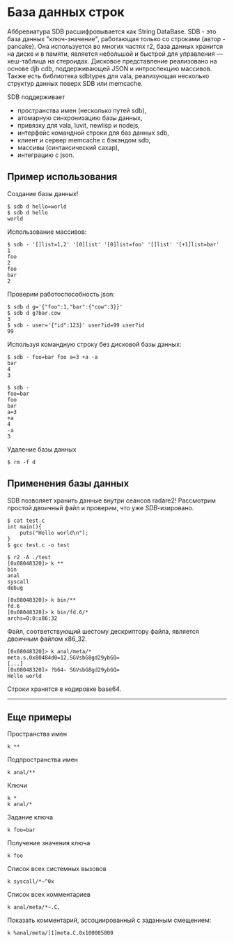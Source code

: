 # База данных строк

Аббревиатура SDB расшифровывается как String DataBase. SDB - это база данных "ключ-значение", работающая только со строками  (автор - pancake). Она используется во многих частях r2, база данных хранится на диске и в памяти, является небольшой и быстрой для управления — хеш-таблица на стероидах. Дисковое представление реализовано на основе djb cdb, поддерживающей JSON и интроспекцию массивов. Также есть библиотека sdbtypes для  vala, реализующая несколько структур данных поверх SDB или memcache.

SDB поддерживает

- пространства имен (несколько путей sdb),
- атомарную синхронизацию базы данных,
- привязку для vala, luvit, newlisp и nodejs,
- интерфейс командной строки для баз данных sdb,
- клиент и сервер memcache с бэкэндом sdb,
- массивы (синтаксический сахар),
- интеграцию с json.


## Пример использования

Создание базы данных!

```
$ sdb d hello=world
$ sdb d hello
world
```

Использование массивов:
```
$ sdb - '[]list=1,2' '[0]list' '[0]list=foo' '[]list' '[+1]list=bar'
1
foo
2
foo
bar
2
```

Проверим работоспособность json:
```
$ sdb d g='{"foo":1,"bar":{"cow":3}}'
$ sdb d g?bar.cow
3
$ sdb - user='{"id":123}' user?id=99 user?id
99
```

Используя командную строку без дисковой базы данных:
```
$ sdb - foo=bar foo a=3 +a -a
bar
4
3

$ sdb -
foo=bar
foo
bar
a=3
+a
4
-a
3
```
Удаление базы данных
```
$ rm -f d

```

## Применения базы данных

SDB позволяет хранить данные внутри сеансов radare2! Рассмотрим простой двоичный файл и проверим, что уже _SDB_-изировано.
```
$ cat test.c
int main(){
	puts("Hello world\n");
}
$ gcc test.c -o test
```

```
$ r2 -A ./test
[0x08048320]> k **
bin
anal
syscall
debug
```

```
[0x08048320]> k bin/**
fd.6
[0x08048320]> k bin/fd.6/*
archs=0:0:x86:32
```
Файл, соответствующий шестому дескриптору файла, является двоичным файлом x86_32.

```
[0x08048320]> k anal/meta/*
meta.s.0x80484d0=12,SGVsbG8gd29ybGQ=
[...]
[0x08048320]> ?b64- SGVsbG8gd29ybGQ=
Hello world
```
Строки хранятся в кодировке base64.

---

## Еще примеры

Пространства имен
```
k **
```
Подпространства имен
```
k anal/**
```
Ключи
```
k *
k anal/*
```
Задание ключа
```
k foo=bar
```
Получение значения ключа
```
k foo
```

Список всех системных вызовов
```
k syscall/*~^0x
```
Список всех комментариев
```
k anal/meta/*~.C.
```
Показать комментарий, ассоциированный с заданным смещением:
```
k %anal/meta/[1]meta.C.0x100005000
```
